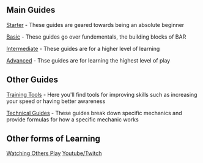 
## Main Guides

[Starter](https://github.com/Zete0/Guides/blob/main/Starter/Overview.md) - These guides are geared towards being an absolute beginner

[Basic](https://github.com/Zete0/Guides/blob/main/Basics/0%20Overview.md) - These guides go over fundementals, the building blocks of BAR

[Intermediate](https://github.com/Zete0/Guides/blob/main/Intermediate/Overview.md) - These guides are for a higher level of learning

[Advanced](https://github.com/Zete0/Guides/blob/main/Advanced/Overview.md) - Thse guides are for learning the highest level of play

## Other Guides

[Training Tools](https://github.com/Zete0/Guides/blob/main/Tools%20for%20Training/Overview.md) - Here you'll find tools for improving skills such as increasing your speed or having better awareness

[Technical Guides](https://github.com/Zete0/Guides/blob/main/Technical/Overview.md) - These guides break down specific mechanics and provide formulas for how a specific mechanic works

## Other forms of Learning

[Watching Others Play](https://github.com/Zete0/Guides/blob/main/Tools%20for%20Training/Watch%20Good%20Players.md#watch-good-players)
[Youtube/Twitch](https://github.com/Zete0/Guides/blob/main/Tools%20for%20Training/Watch%20Good%20Players.md#there-is-also-a-lot-of-youtube-content)
